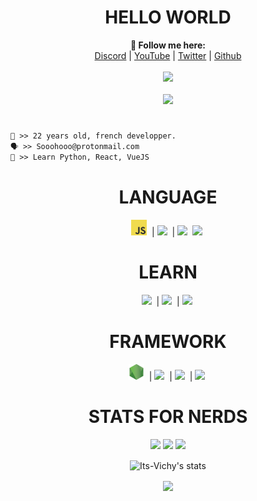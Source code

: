<h1 align="center">HELLO WORLD</h1>

<p align="center">
  <b>🖤 Follow me here:</b><br>
  <a href="https://discord.com/">Discord</a> |
  <a href="https://www.youtube.com/">YouTube</a> |
  <a href="https://twitter.com/">Twitter</a> |
  <a href="https://github.com/Sooohooo">Github</a>
  <br><br>
  <img src="https://steamuserimages-a.akamaihd.net/ugc/789752630934567244/56871DF0ADAA40259E3B954C858DAE6C0806A57B/">
  <br><br>
  <img src="https://discord.c99.nl/widget/theme-4/215530077373464576.png">
</p>

#
```diff
👤 >> 22 years old, french developper.
🗣️ >> Sooohooo@protonmail.com
🐺 >> Learn Python, React, VueJS
```
#
<h1 align="center">LANGUAGE</h1>

<p align="center"> 
  <code><img height="25" src="https://raw.githubusercontent.com/github/explore/80688e429a7d4ef2fca1e82350fe8e3517d3494d/topics/javascript/javascript.png"></code>&nbsp; |
  <code><img height="25" src="https://upload.wikimedia.org/wikipedia/commons/thumb/c/c3/Python-logo-notext.svg/1024px-Python-logo-notext.svg.png"></code>&nbsp; |
  <code><img height="25" src="https://cdn.pixabay.com/photo/2017/08/05/11/16/logo-2582748_1280.png"></code>&nbsp;
  <code><img height="25" src="https://cdn.pixabay.com/photo/2017/08/05/11/16/logo-2582747_1280.png"></code>&nbsp;
  
</p>

<h1 align="center">LEARN</h1>

<p align="center"> 
  <code><img height="25" src="https://media.discordapp.net/attachments/795241931621924865/830929328728178708/ufdFD0CAiQAAAABJRU5ErkJggg.png"></code>&nbsp; |
  <code><img height="25" src="https://upload.wikimedia.org/wikipedia/commons/thumb/1/18/ISO_C%2B%2B_Logo.svg/1200px-ISO_C%2B%2B_Logo.svg.png"></code>&nbsp; |
  <code><img height="25" src="https://media.discordapp.net/attachments/795241931621924865/830929624028545024/nasm-logo.png"></code>&nbsp;
</p>

<h1 align="center">FRAMEWORK</h1>

<p align="center"> 
  <code><img height="25" src="https://raw.githubusercontent.com/github/explore/80688e429a7d4ef2fca1e82350fe8e3517d3494d/topics/nodejs/nodejs.png"></code>&nbsp; |
  <code><img height="25" src="https://user-images.githubusercontent.com/44315919/158489278-7412a9fe-7fb6-4acd-9163-10820b7ecf9f.png"></code>&nbsp; |
  <code><img height="25" src="https://www.vincenthouba.com/assets/img/flask-logo.409c7035.jpg"></code>&nbsp; |
  <code><img height="25" src="https://upload.wikimedia.org/wikipedia/commons/thumb/a/a3/.NET_Logo.svg/langfr-220px-.NET_Logo.svg.png"></code>&nbsp;
</p>

#
<h1 align="center">STATS FOR NERDS</h1>
<p align="center">
  <img src="https://img.shields.io/github/followers/Sooohooo?style=social">
  <img src="https://img.shields.io/github/stars/Sooohooo?style=social">
  <img src="https://komarev.com/ghpvc/?username=Sooohooo&color=blue">
</p>

<p align="center"> <img align="center" src="https://github-readme-stats.vercel.app/api?username=Sooohooo&show_icons=true&include_all_commits=true&show_icons=true&title_color=fff&icon_color=79ff97&text_color=9f9f9f&bg_color=151515" alt="Its-Vichy's stats" /> </p>

<p align="center"> <img align="center" src="https://github-readme-stats.vercel.app/api/top-langs/?username=Sooohooo&layout=compact&show_icons=true&title_color=fff&icon_color=79ff97&text_color=9f9f9f&bg_color=151515" /></p>
